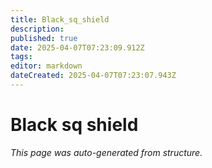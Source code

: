 ```yaml
---
title: Black_sq_shield
description: 
published: true
date: 2025-04-07T07:23:09.912Z
tags: 
editor: markdown
dateCreated: 2025-04-07T07:23:07.943Z
---
```


# Black sq shield

*This page was auto-generated from structure.*